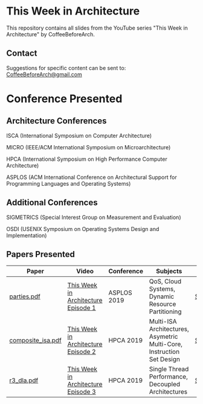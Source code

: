 # This Week in Architecture
This repository contains all slides from the YouTube series "This Week in Architecture" by CoffeeBeforeArch.

## Contact

Suggestions for specific content can be sent to: CoffeeBeforeArch@gmail.com

# Conference Presented

## Architecture Conferences
ISCA (International Symposium on Computer Architecture)

MICRO (IEEE/ACM International Symposium on Microarchitecture)

HPCA (International Symposium on High Performance Computer Architecture)

ASPLOS (ACM International Conference on Architectural Support for Programming Languages and Operating Systems)

## Additional Conferences
SIGMETRICS (Special Interest Group on Measurement and Evaluation)

OSDI (USENIX Symposium on Operating Systems Design and Implementation)

## Papers Presented
| Paper | Video | Conference | Subjects| Files |
| ----- | ----- |----------- | ------- | ----- |
| <a href=http://www.csl.cornell.edu/~delimitrou/papers/2019.asplos.parties.pdf>parties.pdf</a> | <a href=https://youtu.be/UxO_QZz08G4> This Week in Architecture Episode 1 | ASPLOS 2019 | QoS, Cloud Systems, Dynamic Resource Partitioning | <a href=https://github.com/CoffeeBeforeArch/twia/blob/master/asplos/twia_1_PARTIES_asplos2019.pdf>Slides</a> |
| <a href=http://www.cs.virginia.edu/~av6ds/papers/hpca2019.pdf>composite_isa.pdf</a> | <a href=https://youtu.be/UxO_QZz08G4> This Week in Architecture Episode 2 | HPCA 2019 | Multi-ISA Architectures, Asymetric Multi-Core, Instruction Set Design | <a href=https://github.com/CoffeeBeforeArch/twia/blob/master/hpca/twia_2_composite-isa_hpca2019.pdf>Slides</a> |
| <a href=https://export.arxiv.org/pdf/1812.04514>r3_dla.pdf</a> | <a href=https://youtu.be/UxO_QZz08G4> This Week in Architecture Episode 3 | HPCA 2019 | Single Thread Performance, Decoupled Architectures | <a href=https://github.com/CoffeeBeforeArch/twia/blob/master/hpca/twia_3_dla_hpca2019.pdf>Slides</a> |

